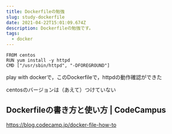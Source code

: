 ```yaml
---
title: Dockerfileの勉強
slug: study-dockerfile
date: 2021-04-22T15:01:09.674Z
description: Dockerfileの勉強です。
tags:
  - docker
---
```

```
FROM centos
RUN yum install -y httpd
CMD ["/usr/sbin/httpd", "-DFOREGROUND"]
```

play with dockerで，このDockerfileで，httpdの動作確認ができた

centosのバージョンは（あえて）つけていない

## Dockerfileの書き方と使い方 | CodeCampus

<https://blog.codecamp.jp/docker-file-how-to>